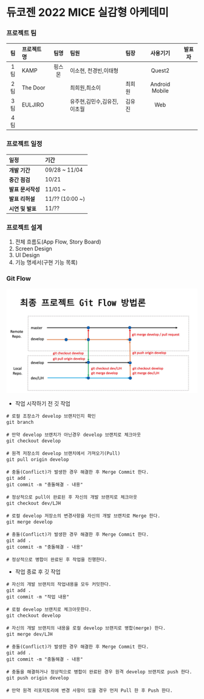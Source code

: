 # 듀코젠 2022 MICE 실감형 아케데미

### 프로젝트 팀
|  팀   | 프로젝트 명                       |   팀명   |  팀원  |              팀장              | 사용기기 | 발표자 |
| :---: | :---------------------------- | :------: | :---- | :---- | :------: | :----: |
|  1팀  |KAMP|핑스몬|이소현, 천경빈,이태형||Quest2||
|  2팀  |The Door||최희원,최소이|최희원|Android Mobile||
|  3팀  |EULJIRO||유주현,김민수,김유진,이초월|김유진|Web||
|  4팀  |||||||


### 프로젝트 일정

| 일정             | 기간          |
| :--------------- | :------------ |
| **개발 기간**    | 09/28 ~ 11/04 |
| **중간 점검**    | 10/21      |
| **발표 문서작성** | 11/01 ~    |
| **발표 리허설**   | 11/?? (10:00 ~) |
| **시연 및 발표** | 11/??  |


### 프로젝트 설계

1. 전체 흐름도(App Flow, Story Board)
2. Screen Design
3. UI Design
4. 기능 명세서(구현 기능 목록)

### Git Flow

![](git_flow.jpg)

- 작업 시작하기 전 깃 작업

```shell
# 로컬 조장소가 develop 브랜치인지 확인
git branch

# 만약 develop 브랜치가 아닌경우 develop 브랜치로 체크아웃
git checkout develop

# 원격 저장소의 develop 브랜치에서 가져오기(Pull)
git pull origin develop

# 충돌(Conflict)가 발생한 경우 해결한 후 Merge Commit 한다.
git add .
git commit -m "충돌해결 - 내용"

# 정상적으로 pull이 완료된 후 자신의 개발 브랜치로 체크아웃
git checkout dev/LJH

# 로컬 develop 저장소의 변경사항을 자신의 개발 브랜치로 Merge 한다.
git merge develop

# 충돌(Conflict)가 발생한 경우 해결한 후 Merge Commit 한다.
git add .
git commit -m "충돌해결 - 내용"

# 정상적으로 병합이 완료된 후 작업을 진행한다.

```

- 작업 종료 후 깃 작업

```shell
# 자신의 개발 브랜치의 작업내용을 모두 커밋한다.
git add .
git commit -m "작업 내용"

# 로컬 develop 브랜치로 체크아웃한다.
git checkout develop

# 자신의 개발 브랜치의 내용을 로컬 develop 브랜치로 병합(merge) 한다.
git merge dev/LJH

# 충돌(Conflict)가 발생한 경우 해결한 후 Merge Commit 한다.
git add .
git commit -m "충돌해결 - 내용"

# 충돌을 해결하거나 정상적으로 병합이 완료된 경우 원격 develop 브랜치로 push 한다.
git push origin develop

# 만약 원격 리포지토리에 변경 사항이 있을 경우 먼저 Pull 한 후 Push 한다.
```
